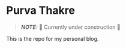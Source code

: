 # Purva Thakre

> **_NOTE:_**  🚧 Currently under construction 🚧

This is the repo for my personal blog. 
